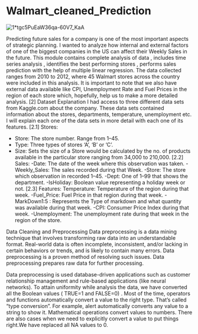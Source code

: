 # Walmart_cleaned_Prediction

![1*tgc5PuEaW36qa-60V7_KaA](https://user-images.githubusercontent.com/100385953/179567079-661e37b2-b6f3-47ad-a3a3-dd148cee63a5.jpeg)


Predicting future sales for a company is one of the most important aspects of strategic planning. I wanted to analyze how internal and external factors of one of the biggest companies in the US can affect their Weekly Sales in the future. This module contains complete analysis of data , includes time series analysis , identifies the best performing stores , performs sales prediction with the help of multiple linear regression.
The data collected ranges from 2010 to 2012, where 45 Walmart stores across the country were included in this analysis. It is important to note that we also have external data available like CPI, Unemployment Rate and Fuel Prices in the region of each store which, hopefully, help us to make a more detailed analysis.
[2] Dataset Explanation
I had access to three different data sets from Kaggle.com about the company. These data sets contained information about the stores, departments, temperature, unemployment etc. I will explain each one of the data sets in more detail with each one of its features.
[2.1] Stores:
- Store: The store number. Range from 1–45.
- Type: Three types of stores ‘A’, ‘B’ or ‘C’.
- Size: Sets the size of a Store would be calculated by the no. of products available in the particular store ranging from 34,000 to 210,000.
[2.2] Sales:
-Date: The date of the week where this observation was taken.
-Weekly_Sales: The sales recorded during that Week.
-Store: The store which observation in recorded 1–45.
-Dept: One of 1–99 that shows the department.
-IsHoliday: Boolean value representing a holiday week or not.
[2.3] Features:
Temperature: Temperature of the region during that week.
-Fuel_Price: Fuel Price in that region during that week.
-MarkDown1:5 : Represents the Type of markdown and what quantity was available during that week.
-CPI: Consumer Price Index during that week.
-Unemployment: The unemployment rate during that week in the region of the store.

Data Cleaning and Preprocessing
Data preprocessing is a data mining technique that involves transforming raw data into an understandable format. Real-world data is often incomplete, inconsistent, and/or lacking in certain behaviors or trends, and is likely to contain many errors. Data preprocessing is a proven method of resolving such issues. Data preprocessing prepares raw data for further processing.

Data preprocessing is used database-driven applications such as customer relationship management and rule-based applications (like neural networks). To attain uniformity while analysis the data, we have converted all the Boolean values ( TRUE=1 and FALSE=0) . Most of the time, operators and functions automatically convert a value to the right type. That’s called “type conversion”.
For example, alert automatically converts any value to a string to show it. Mathematical operations convert values to numbers.
There are also cases when we need to explicitly convert a value to put things right.We have replaced all NA values to 0.
